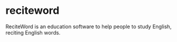 reciteword
==========

ReciteWord is an education software to help people to study English, reciting English words.
